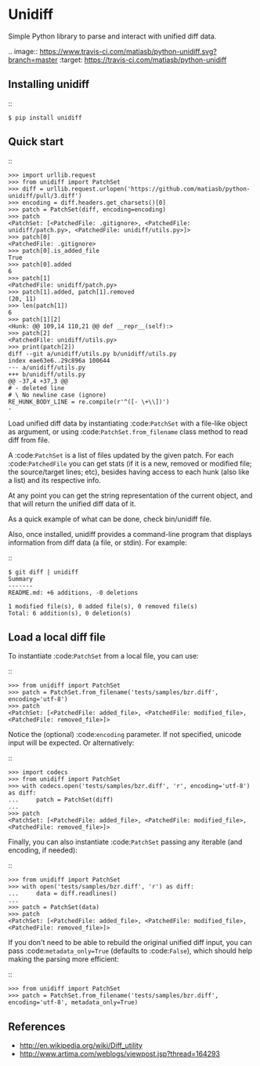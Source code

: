 Unidiff
=======

Simple Python library to parse and interact with unified diff data.

.. image:: https://www.travis-ci.com/matiasb/python-unidiff.svg?branch=master
    :target: https://travis-ci.com/matiasb/python-unidiff

Installing unidiff
------------------

::

    $ pip install unidiff


Quick start
-----------

::

    >>> import urllib.request
    >>> from unidiff import PatchSet
    >>> diff = urllib.request.urlopen('https://github.com/matiasb/python-unidiff/pull/3.diff')
    >>> encoding = diff.headers.get_charsets()[0]
    >>> patch = PatchSet(diff, encoding=encoding)
    >>> patch
    <PatchSet: [<PatchedFile: .gitignore>, <PatchedFile: unidiff/patch.py>, <PatchedFile: unidiff/utils.py>]>
    >>> patch[0]
    <PatchedFile: .gitignore>
    >>> patch[0].is_added_file
    True
    >>> patch[0].added
    6
    >>> patch[1]
    <PatchedFile: unidiff/patch.py>
    >>> patch[1].added, patch[1].removed
    (20, 11)
    >>> len(patch[1])
    6
    >>> patch[1][2]
    <Hunk: @@ 109,14 110,21 @@ def __repr__(self):>
    >>> patch[2]
    <PatchedFile: unidiff/utils.py>
    >>> print(patch[2])
    diff --git a/unidiff/utils.py b/unidiff/utils.py
    index eae63e6..29c896a 100644
    --- a/unidiff/utils.py
    +++ b/unidiff/utils.py
    @@ -37,4 +37,3 @@
    # - deleted line
    # \ No newline case (ignore)
    RE_HUNK_BODY_LINE = re.compile(r'^([- \+\\])')
    -


Load unified diff data by instantiating :code:`PatchSet` with a file-like object as
argument, or using :code:`PatchSet.from_filename` class method to read diff from file.

A :code:`PatchSet` is a list of files updated by the given patch. For each :code:`PatchedFile`
you can get stats (if it is a new, removed or modified file; the source/target
lines; etc), besides having access to each hunk (also like a list) and its
respective info.

At any point you can get the string representation of the current object, and
that will return the unified diff data of it.

As a quick example of what can be done, check bin/unidiff file.

Also, once installed, unidiff provides a command-line program that displays
information from diff data (a file, or stdin). For example:

::

    $ git diff | unidiff
    Summary
    -------
    README.md: +6 additions, -0 deletions

    1 modified file(s), 0 added file(s), 0 removed file(s)
    Total: 6 addition(s), 0 deletion(s)


Load a local diff file
----------------------

To instantiate :code:`PatchSet` from a local file, you can use:

::

    >>> from unidiff import PatchSet
    >>> patch = PatchSet.from_filename('tests/samples/bzr.diff', encoding='utf-8')
    >>> patch
    <PatchSet: [<PatchedFile: added_file>, <PatchedFile: modified_file>, <PatchedFile: removed_file>]>

Notice the (optional) :code:`encoding` parameter. If not specified, unicode input will be expected. Or alternatively:

::

    >>> import codecs
    >>> from unidiff import PatchSet
    >>> with codecs.open('tests/samples/bzr.diff', 'r', encoding='utf-8') as diff:
    ...     patch = PatchSet(diff)
    ...
    >>> patch
    <PatchSet: [<PatchedFile: added_file>, <PatchedFile: modified_file>, <PatchedFile: removed_file>]>

Finally, you can also instantiate :code:`PatchSet` passing any iterable (and encoding, if needed):

::

    >>> from unidiff import PatchSet
    >>> with open('tests/samples/bzr.diff', 'r') as diff:
    ...     data = diff.readlines()
    ...
    >>> patch = PatchSet(data)
    >>> patch
    <PatchSet: [<PatchedFile: added_file>, <PatchedFile: modified_file>, <PatchedFile: removed_file>]>

If you don't need to be able to rebuild the original unified diff input, you can pass
:code:`metadata_only=True` (defaults to :code:`False`), which should help making the
parsing more efficient:

::

    >>> from unidiff import PatchSet
    >>> patch = PatchSet.from_filename('tests/samples/bzr.diff', encoding='utf-8', metadata_only=True)


References
----------

* http://en.wikipedia.org/wiki/Diff_utility
* http://www.artima.com/weblogs/viewpost.jsp?thread=164293
